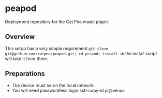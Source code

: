 # peapod
Deployment repository for the Cat Pea music player.

## Overview
This setup has a very simple requirement ```git clone git@github.com:catpea/peapod.git; cd peapod; install.sh``` the install script will take it from there.

## Preparations

- The device must be on the local network.
- You will need passwordless login ssh-copy-id pi@venus

